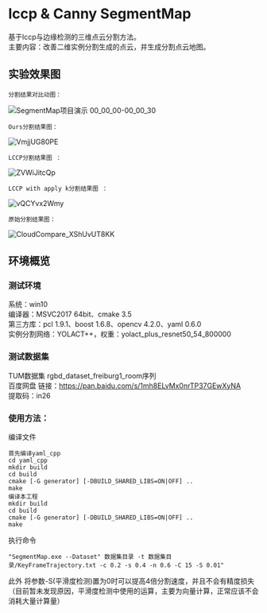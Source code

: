 # lccp & Canny SegmentMap 
基于lccp与边缘检测的三维点云分割方法。  
主要内容：改善二维实例分割生成的点云，并生成分割点云地图。
## 实验效果图
    分割结果对比动图：
![SegmentMap项目演示 00_00_00-00_00_30](https://user-images.githubusercontent.com/51278459/219853704-37019f53-a3d0-427b-9f5e-29ecdfa8571a.gif "分割结果对比视频")

    Ours分割结果图：
![VmjjUG80PE](https://user-images.githubusercontent.com/51278459/219712001-74d56ce4-d69e-4c99-97ee-c86031abf2ee.png "Ours分割结果图")

    LCCP分割结果图 ：
![ZVWiJitcQp](https://user-images.githubusercontent.com/51278459/219844418-508c382b-cc2e-4356-a837-24c292d0b58b.png "LCCP分割结果图")

    LCCP with apply k分割结果图 ：
![vQCYvx2Wmy](https://user-images.githubusercontent.com/51278459/222373984-f68d10ec-617d-44aa-8774-8deeb5f91068.png "LCCP with apply k分割结果图")
    
    原始分割结果图：
![CloudCompare_XShUvUT8KK](https://user-images.githubusercontent.com/51278459/219712022-b9059be3-0e34-4766-8d82-43a8bffe3cbe.png "原始分割结果图")

## 环境概览
### 测试环境
系统：win10  
编译器：MSVC2017 64bit、cmake 3.5  
第三方库：pcl 1.9.1、boost 1.6.8、opencv 4.2.0、yaml 0.6.0  
实例分割网络：YOLACT++，权重：yolact_plus_resnet50_54_800000  

### 测试数据集
TUM数据集 rgbd_dataset_freiburg1_room序列  
百度网盘 链接：https://pan.baidu.com/s/1mh8ELvMx0nrTP37GEwXyNA  
提取码：in26

### 使用方法：
编译文件

    首先编译yaml_cpp  
    cd yaml_cpp  
    mkdir build  
    cd build  
    cmake [-G generator] [-DBUILD_SHARED_LIBS=ON|OFF] ..  
    make  
    编译本工程  
    mkdir build  
    cd build
    cmake [-G generator] [-DBUILD_SHARED_LIBS=ON|OFF] ..  
    make  
    
执行命令  

    "SegmentMap.exe --Dataset" 数据集目录 -t 数据集目录/KeyFrameTrajectory.txt -c 0.2 -s 0.4 -n 0.6 -C 15 -S 0.01"
此外
    将参数-S(平滑度检测)置为0时可以提高4倍分割速度，并且不会有精度损失（目前暂未发现原因，平滑度检测中使用的运算，主要为向量计算，正常应该不会消耗大量计算量）
